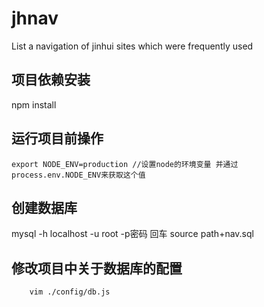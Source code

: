 # jhnav
List a navigation of jinhui sites which were frequently used

## 项目依赖安装
npm install

## 运行项目前操作
```
export NODE_ENV=production //设置node的环境变量 并通过process.env.NODE_ENV来获取这个值

```

## 创建数据库 ##
mysql -h localhost -u root -p密码 回车
source path+nav.sql


## 修改项目中关于数据库的配置 ##

```
    vim ./config/db.js

```